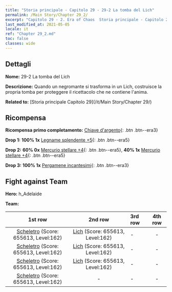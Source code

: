 ```yaml
---
title: "Storia principale - Capitolo 29 - 29-2 La tomba del Lich"
permalink: /Main Story/Chapter 29_2/
excerpt: "Capitolo 29 - 2. Era of Chaos  Storia principale - Capitolo 29_2. 29-2 La tomba del Lich"
last_modified_at: 2021-05-05
locale: it
ref: "Chapter 29_2.md"
toc: false
classes: wide
---
```


## Dettagli

 **Nome:** 29-2 La tomba del Lich

 **Descrizione:** Quando un negromante si trasforma in un Lich, costruisce la propria tomba per proteggere il ricettacolo che ne contiene l'anima.

 **Related to:** [Storia principale Capitolo 29](/it/Main Story/Chapter 29/)

## Ricompensa

 **Ricompensa primo completamento:** [Chiave d'argento](/ItemsIT/con_693/){: .btn .btn--era3}

 **Drop 1:** **100% 1x** [Legname splendente +5](/ItemsIT/mat_97/){: .btn .btn--era5}

 **Drop 2:** **60% 0x** [Mercurio stellare +4](/ItemsIT/mat_91/){: .btn .btn--era5}, **40% 1x** [Mercurio stellare +4](/ItemsIT/mat_91/){: .btn .btn--era5}

 **Drop 3:** **100% 1x** [Pergamene incantesimi](/ItemsIT/con_694/){: .btn .btn--era3}


## Fight against Team
 **Hero:** h_Adelaide

 **Team:**


  | 1st row | 2nd row | 3rd row | 4th row |
  |:----:|:----:|:----|:----:|
  | [Scheletro](/it/units/Skeleton/) (Score: 655613, Level:162)  | [Lich](/it/units/Lich/) (Score: 655613, Level:162)  | - | - |
  | [Scheletro](/it/units/Skeleton/) (Score: 655613, Level:162)  | [Lich](/it/units/Lich/) (Score: 655613, Level:162)  | - | - |
  | [Scheletro](/it/units/Skeleton/) (Score: 655613, Level:162)  | [Lich](/it/units/Lich/) (Score: 655613, Level:162)  | - | - |
  | [Scheletro](/it/units/Skeleton/) (Score: 655613, Level:162)  | - | - | - |


